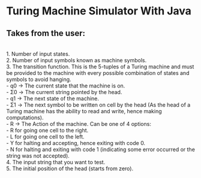 # Turing Machine Simulator With Java <br>
<h2>Takes from the user:</h2> <br>
1. Number of input states. <br>
2. Number of input symbols known as machine symbols. <br>
3. The transition function. This is the 5-tuples of a Turing machine and must be provided to the machine with every possible combination of states and symbols to avoid hanging.<br>
   - q0 -> The current state that the machine is on. <br>
   - Σ0 -> The current string pointed by the head. <br>
   - q1 -> The next state of the machine. <br>
   - Σ1 -> The next symbol to be written on cell by the head (As the head of a Turing machine has the ability to read and write, hence making computations).<br>
   - R -> The Action of the machine. Can be one of 4 options: <br>
     - R for going one cell to the right.<br>
     - L for going one cell to the left.<br>
     - Y for halting and accepting, hence exiting with code 0.<br>
     - N for halting and exiting with code 1 (indicating some error occurred or the string was not accepted).<br>
4. The input string that you want to test.<br>
5. The initial position of the head (starts from zero).<br>
